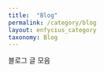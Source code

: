 ```yaml
---
title:  "Blog"
permalink: /category/blog
layout: enfycius_category
taxonomy: Blog
---
```


블로그 글 모음
